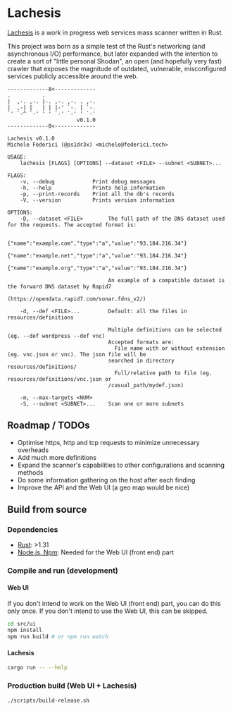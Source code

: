 # Lachesis

[Lachesis](https://en.wikipedia.org/wiki/Lachesis) is a work in progress web services mass scanner written in Rust.

This project was born as a simple test of the Rust's networking (and asynchronous I/O) performance, but later expanded with the intention to create a sort of "little personal Shodan", an open (and hopefully very fast) crawler that exposes the magnitude of outdated, vulnerable, misconfigured services publicly accessible around the web.

```
-------------8<-------------
.          .                 
|  ,-. ,-. |-. ,-. ,-. . ,-. 
|  ,-| |   | | |-' `-. | `-. 
`' `-^ `-' ' ' `-' `-' ' `-'
                      v0.1.0
-------------8<-------------

Lachesis v0.1.0
Michele Federici (@ps1dr3x) <michele@federici.tech>

USAGE:
    lachesis [FLAGS] [OPTIONS] --dataset <FILE> --subnet <SUBNET>...

FLAGS:
    -v, --debug            Print debug messages
    -h, --help             Prints help information
    -p, --print-records    Print all the db's records
    -V, --version          Prints version information

OPTIONS:
    -D, --dataset <FILE>        The full path of the DNS dataset used for the requests. The accepted format is:
                                
                                {"name":"example.com","type":"a","value":"93.184.216.34"}
                                {"name":"example.net","type":"a","value":"93.184.216.34"}
                                {"name":"example.org","type":"a","value":"93.184.216.34"}
                                
                                An example of a compatible dataset is the forward DNS dataset by Rapid7
                                (https://opendata.rapid7.com/sonar.fdns_v2/)
                                 
    -d, --def <FILE>...         Default: all the files in resources/definitions
                                 
                                Multiple definitions can be selected (eg. --def wordpress --def vnc)
                                Accepted formats are:
                                  File name with or without extension (eg. vnc.json or vnc). The json file will be
                                searched in directory resources/definitions/
                                  Full/relative path to file (eg. resources/definitions/vnc.json or
                                /casual_path/mydef.json)
                                  
    -m, --max-targets <NUM>     
    -S, --subnet <SUBNET>...    Scan one or more subnets
```

## Roadmap / TODOs

- Optimise https, http and tcp requests to minimize unnecessary overheads
- Add much more definitions
- Expand the scanner's capabilities to other configurations and scanning methods
- Do some information gathering on the host after each finding
- Improve the API and the Web UI (a geo map would be nice)

## Build from source

### Dependencies

- [Rust](https://rustup.rs/): >1.31
- [Node.js, Npm](https://nodejs.org): Needed for the Web UI (front end) part

### Compile and run (development)

#### Web UI

If you don't intend to work on the Web UI (front end) part, you can do this only once. If you don't intend to use the Web UI, this can be skipped.

```bash
cd src/ui
npm install
npm run build # or npm run watch
```

#### Lachesis

```bash
cargo run -- --help
```

### Production build (Web UI + Lachesis)

```bash
./scripts/build-release.sh
```
